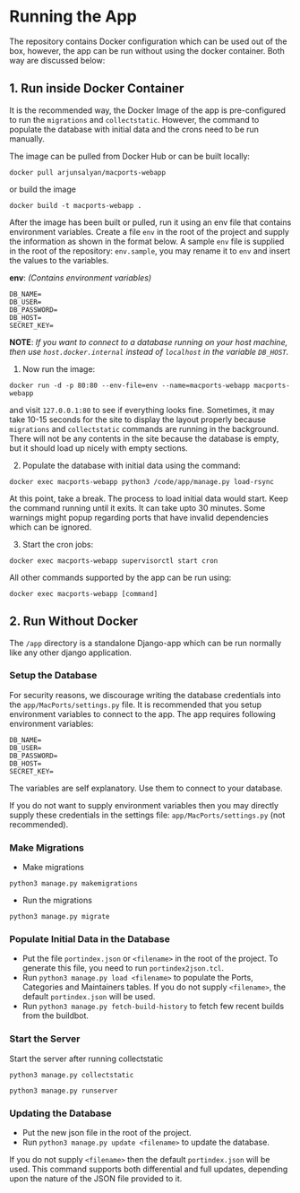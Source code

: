 # Running the App
The repository contains Docker configuration which can be used out of the box, however, the app can be run without using
the docker container. Both way are discussed below:

## 1. Run inside Docker Container
It is the recommended way, the Docker Image of the app is pre-configured to run the `migrations` and `collectstatic`.
However, the command to populate the database with initial data and the crons need to be run manually.

The image can be pulled from Docker Hub or can be built locally:

```
docker pull arjunsalyan/macports-webapp
```

or build the image

```
docker build -t macports-webapp .
```

After the image has been built or pulled, run it using an env file that contains environment variables. Create a file
`env` in the root of the project and supply the information as shown in the format below. A sample `env` file is
supplied in the root of the repository: `env.sample`, you may rename it to `env` and insert the values to the variables.

**env**: *(Contains environment variables)*

```
DB_NAME=
DB_USER=
DB_PASSWORD=
DB_HOST=
SECRET_KEY=
```
**NOTE**: *If you want to connect to a database running on your host machine, then use `host.docker.internal` instead of
`localhost` in the variable `DB_HOST`.*

1. Now run the image:

```
docker run -d -p 80:80 --env-file=env --name=macports-webapp macports-webapp
```
and visit `127.0.0.1:80` to see if everything looks fine. Sometimes, it may take 10-15 seconds for the site to display
the layout properly because `migrations` and `collectstatic` commands are running in the background. There will not be any
contents in the site because the database is empty, but it should load up nicely with empty sections.

2. Populate the database with initial data using the command:

```
docker exec macports-webapp python3 /code/app/manage.py load-rsync
```

At this point, take a break. The process to load initial data would start. Keep the command running until it exits. It can take upto 30 minutes. Some 
warnings might popup regarding ports that have invalid dependencies which can be ignored.

3. Start the cron jobs:

```
docker exec macports-webapp supervisorctl start cron
```

All other commands supported by the app can be run using:

```
docker exec macports-webapp [command]
```

## 2. Run Without Docker
The `/app` directory is a standalone Django-app which can be run normally like any other django application.

### Setup the Database
For security reasons, we discourage writing the database credentials into the `app/MacPorts/settings.py` file. It is
recommended that you setup environment variables to connect to the app. The app requires following environment variables:

```
DB_NAME=
DB_USER=
DB_PASSWORD=
DB_HOST=
SECRET_KEY=
```

The variables are self explanatory. Use them to connect to your database.

If you do not want to supply environment variables then you may directly supply these credentials in the settings file:
`app/MacPorts/settings.py` (not recommended).

### Make Migrations
 - Make migrations
 
 ```
 python3 manage.py makemigrations
 
 ```
 - Run the migrations
 
 ```
 python3 manage.py migrate
 ```
 
### Populate Initial Data in the Database
 - Put the file `portindex.json` or `<filename>` in the root of the project. To generate this file, you need to run `portindex2json.tcl`.
 - Run `python3 manage.py load <filename>` to populate the Ports, Categories and Maintainers tables. If you do not supply `<filename>`, the default `portindex.json` will be used.
 - Run `python3 manage.py fetch-build-history` to fetch few recent builds from the buildbot.

### Start the Server
Start the server after running collectstatic

```
python3 manage.py collectstatic
```
```
python3 manage.py runserver
```

### Updating the Database
- Put the new json file in the root of the project.
- Run `python3 manage.py update <filename>` to update the database.

If you do not supply `<filename>` then the default `portindex.json` will be used. This command supports both differential and full updates, depending upon the nature of the JSON file provided to it.